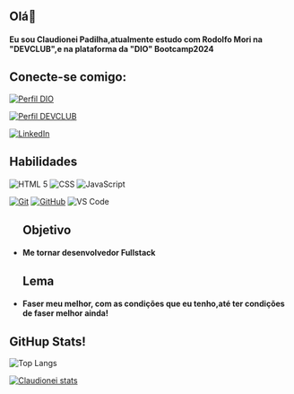 ### <h2>Olá👋</h2>
<h4>Eu sou Claudionei Padilha,atualmente estudo com Rodolfo Mori na "DEVCLUB",e na plataforma da "DIO" Bootcamp2024 </h4>

<H2>Conecte-se comigo:</H2>

[![Perfil DIO](https://img.shields.io/badge/-Meu%20Perfil%20na%20DIO-30A3DC?style=for-the-badge)](https://www.dio.me/users/claudionei0580/)

[![Perfil DEVCLUB](https://img.shields.io/badge/-Meu%20Perfil%20na%20DIO-30A3DC?style=for-the-badge)](https://comunidade.devclub.com.br/u/3c4748c0/)


[![LinkedIn](https://img.shields.io/badge/-LinkedIn-000?style=for-the-badge&logo=linkedin&logoColor=30A3DC)](https://www.linkedin.com/in/claudionei-padilha-carvalho-553400216/)


## Habilidades

<img aLign="center" alt="HTML 5" src="https://img.shields.io/badge/HTML5-E34F26?style=for-the-badge&logo=html5&logoColor=white" />
<img aLign="center" alt="CSS" src="https://img.shields.io/badge/CSS3-1572B6?style=for-the-badge&logo=css3&logoColor=white" />
<img aLign="center" alt="JavaScript" src="https://img.shields.io/badge/JavaScript-323330?style=for-the-badge&logo=javascript&logoColor=F7DF1E" >

[![Git](https://img.shields.io/badge/Git-000?style=for-the-badge&logo=git&logoColor=E94D5F)](https://git-scm.com/doc) 
[![GitHub](https://img.shields.io/badge/GitHub-000?style=for-the-badge&logo=github&logoColor=purple)](https://docs.github.com/)
![VS Code](https://img.shields.io/badge/VS%20Code-000.svg?style=for-the-badge&logo=visual-studio-code&logoColor=blue)

<ul>
<h2>Objetivo</h2>
<H4><li>Me tornar desenvolvedor Fullstack</li></H4>
<H2>Lema</H2>
<H4><li>Faser meu melhor, com as condições que eu tenho,até ter condições de faser melhor ainda!</li></H4>
</ul>


## GitHup Stats!
![Top Langs](https://github-readme-stats-git-masterrstaa-rickstaa.vercel.app/api/top-langs/?username=claudionei1995&bg_color=000&border_color=gray&title_color=gray&text_color=gray)

[![Claudionei stats](https://github-readme-stats.vercel.app/api?username=Claudionei1995)](https://github.com/anuraghazra/github-readme-stats)







